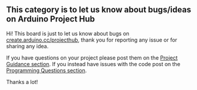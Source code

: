 ## This category is to let us know about bugs/ideas on Arduino Project Hub

Hi!
This board is just to let us know about bugs on [create.arduino.cc/projecthub](https://create.arduino.cc/projecthub), thank you for reporting any issue or for sharing any idea.

If you have questions on your project please post them on the [Project Guidance section](https://forum.arduino.cc/index.php?board=3.0). If you instead have issues with the code post on the [Programming Questions section](https://forum.arduino.cc/index.php?board=4.0).

Thanks a lot!
